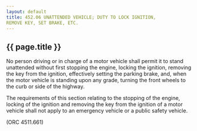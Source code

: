 ```yaml
---
layout: default 
title: 452.06 UNATTENDED VEHICLE; DUTY TO LOCK IGNITION,
REMOVE KEY, SET BRAKE, ETC.
---
```


{{ page.title }}
----------------

No person driving or in charge of a motor vehicle shall permit it to
stand unattended without first stopping the engine, locking the
ignition, removing the key from the ignition, effectively setting the
parking brake, and, when the motor vehicle is standing upon any grade,
turning the front wheels to the curb or side of the highway.

The requirements of this section relating to the stopping of the engine,
locking of the ignition and removing the key from the ignition of a
motor vehicle shall not apply to an emergency vehicle or a public safety
vehicle.

(ORC 4511.661)
